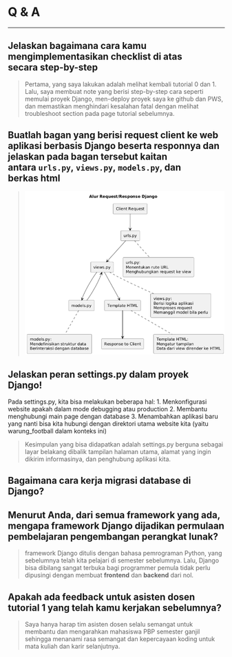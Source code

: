 # Q & A
---
## **Jelaskan bagaimana cara kamu mengimplementasikan checklist di atas secara step-by-step** 
> Pertama, yang saya lakukan adalah melihat kembali tutorial 0 dan 1. Lalu, saya membuat note yang berisi step-by-step cara seperti memulai proyek Django, men-deploy proyek saya ke github dan PWS, dan memastikan menghindari kesalahan fatal dengan melihat troubleshoot section pada page tutorial sebelumnya.

## **Buatlah bagan yang berisi request client ke web aplikasi berbasis Django beserta responnya dan jelaskan pada bagan tersebut kaitan antara `urls.py`, `views.py`, `models.py`, dan berkas html**
> ![Proses request client](bagan.png)

## **Jelaskan peran settings.py dalam proyek Django!**
Pada settings.py, kita bisa melakukan beberapa hal:
	 1. Menkonfigurasi website apakah dalam mode debugging atau production
	 2. Membantu menghubungi main page dengan database
	 3. Menambahkan aplikasi baru yang nanti bisa kita hubungi dengan direktori utama website kita (yaitu warung_football dalam konteks ini)
> Kesimpulan yang bisa didapatkan adalah settings.py berguna sebagai layar belakang dibalik tampilan halaman utama, alamat yang ingin dikirim informasinya, dan penghubung aplikasi kita.
## **Bagaimana cara kerja migrasi database di Django?**

## **Menurut Anda, dari semua framework yang ada, mengapa framework Django dijadikan permulaan pembelajaran pengembangan perangkat lunak?**
> framework Django ditulis dengan bahasa pemrograman Python, yang sebelumnya telah kita pelajari di semester sebelumnya. Lalu, Django bisa dibilang sangat terbuka bagi programmer pemula tidak perlu dipusingi dengan membuat __frontend__ dan __backend__ dari nol.

## **Apakah ada feedback untuk asisten dosen tutorial 1 yang telah kamu kerjakan sebelumnya?**
> Saya hanya harap tim asisten dosen selalu semangat untuk membantu dan mengarahkan mahasiswa PBP semester ganjil sehingga menanami rasa semangat dan kepercayaan koding untuk mata kuliah dan karir selanjutnya.